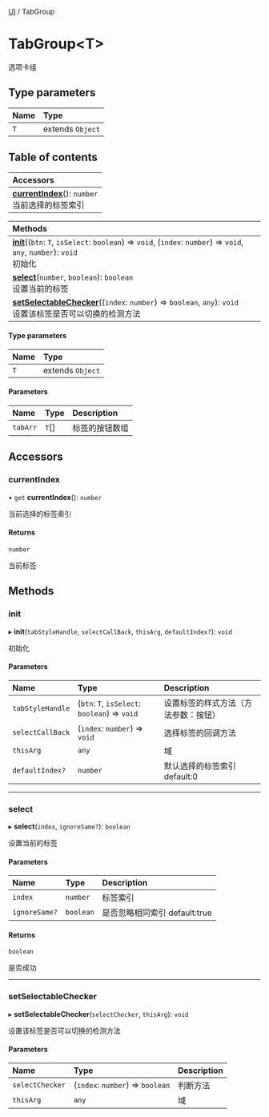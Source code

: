 [UI](../modules/UI.UI.md) / TabGroup

# TabGroup<T\> <Badge type="tip" text="Class" /> <Score text="TabGroup<T\>" />

选项卡组

## Type parameters

| Name | Type |
| :------ | :------ |
| `T` | extends `Object` |

## Table of contents

| Accessors |
| :-----|
| **[currentIndex](UI.TabGroup.md#currentindex)**(): `number` <br> 当前选择的标签索引|

| Methods |
| :-----|
| **[init](UI.TabGroup.md#init)**((`btn`: `T`, `isSelect`: `boolean`) => `void`, (`index`: `number`) => `void`, `any`, `number`): `void` <br> 初始化|
| **[select](UI.TabGroup.md#select)**(`number`, `boolean`): `boolean` <br> 设置当前的标签|
| **[setSelectableChecker](UI.TabGroup.md#setselectablechecker)**((`index`: `number`) => `boolean`, `any`): `void` <br> 设置该标签是否可以切换的检测方法|

#### Type parameters

| Name | Type |
| :------ | :------ |
| `T` | extends `Object` |

#### Parameters

| Name | Type | Description |
| :------ | :------ | :------ |
| `tabArr` | `T`[] | 标签的按钮数组 |

## Accessors

### currentIndex <Score text="currentIndex" /> 

• `get` **currentIndex**(): `number` <Badge type="tip" text="other" />

当前选择的标签索引


#### Returns

`number`

当前标签

## Methods

### init <Score text="init" /> 

▸ **init**(`tabStyleHandle`, `selectCallBack`, `thisArg`, `defaultIndex?`): `void` <Badge type="tip" text="other" />

初始化


#### Parameters

| Name | Type | Description |
| :------ | :------ | :------ |
| `tabStyleHandle` | (`btn`: `T`, `isSelect`: `boolean`) => `void` | 设置标签的样式方法（方法参数：按钮） |
| `selectCallBack` | (`index`: `number`) => `void` | 选择标签的回调方法 |
| `thisArg` | `any` | 域 |
| `defaultIndex?` | `number` | 默认选择的标签索引 default:0 |


___

### select <Score text="select" /> 

▸ **select**(`index`, `ignoreSame?`): `boolean` <Badge type="tip" text="other" />

设置当前的标签


#### Parameters

| Name | Type | Description |
| :------ | :------ | :------ |
| `index` | `number` | 标签索引 |
| `ignoreSame?` | `boolean` | 是否忽略相同索引 default:true |

#### Returns

`boolean`

是否成功

___

### setSelectableChecker <Score text="setSelectableChecker" /> 

▸ **setSelectableChecker**(`selectChecker`, `thisArg`): `void` <Badge type="tip" text="other" />

设置该标签是否可以切换的检测方法


#### Parameters

| Name | Type | Description |
| :------ | :------ | :------ |
| `selectChecker` | (`index`: `number`) => `boolean` | 判断方法 |
| `thisArg` | `any` | 域 |

